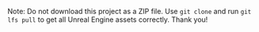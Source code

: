 Note: Do not download this project as a ZIP file. Use `git clone` and run `git lfs pull` to get all Unreal Engine assets correctly.
Thank you! 
